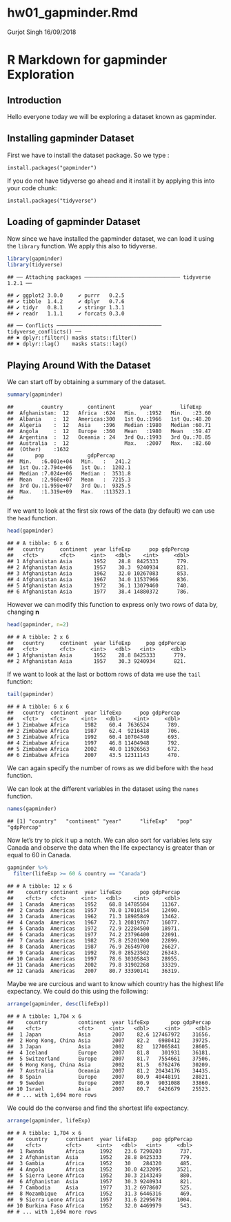 hw01\_gapminder.Rmd
================
Gurjot Singh
16/09/2018

# R Markdown for gapminder Exploration

## Introduction

Hello everyone today we will be exploring a dataset known as gapminder.

## Installing gapminder Dataset

First we have to install the dataset package. So we type :

`install.packages("gapminder")`

If you do not have tidyverse go ahead and it install it by applying this
into your code chunk:

`install.packages("tidyverse")`

## Loading of gapminder Dataset

Now since we have installed the gapminder dataset, we can load it using
the `library` function. We apply this also to tidyverse.

``` r
library(gapminder)
library(tidyverse)
```

    ## ── Attaching packages ─────────────────────────────── tidyverse 1.2.1 ──

    ## ✔ ggplot2 3.0.0     ✔ purrr   0.2.5
    ## ✔ tibble  1.4.2     ✔ dplyr   0.7.6
    ## ✔ tidyr   0.8.1     ✔ stringr 1.3.1
    ## ✔ readr   1.1.1     ✔ forcats 0.3.0

    ## ── Conflicts ────────────────────────────────── tidyverse_conflicts() ──
    ## ✖ dplyr::filter() masks stats::filter()
    ## ✖ dplyr::lag()    masks stats::lag()

## Playing Around With the Dataset

We can start off by obtaining a summary of the dataset.

``` r
summary(gapminder)
```

    ##         country        continent        year         lifeExp     
    ##  Afghanistan:  12   Africa  :624   Min.   :1952   Min.   :23.60  
    ##  Albania    :  12   Americas:300   1st Qu.:1966   1st Qu.:48.20  
    ##  Algeria    :  12   Asia    :396   Median :1980   Median :60.71  
    ##  Angola     :  12   Europe  :360   Mean   :1980   Mean   :59.47  
    ##  Argentina  :  12   Oceania : 24   3rd Qu.:1993   3rd Qu.:70.85  
    ##  Australia  :  12                  Max.   :2007   Max.   :82.60  
    ##  (Other)    :1632                                                
    ##       pop              gdpPercap       
    ##  Min.   :6.001e+04   Min.   :   241.2  
    ##  1st Qu.:2.794e+06   1st Qu.:  1202.1  
    ##  Median :7.024e+06   Median :  3531.8  
    ##  Mean   :2.960e+07   Mean   :  7215.3  
    ##  3rd Qu.:1.959e+07   3rd Qu.:  9325.5  
    ##  Max.   :1.319e+09   Max.   :113523.1  
    ## 

If we want to look at the first six rows of the data (by default) we can
use the `head` function.

``` r
head(gapminder)
```

    ## # A tibble: 6 x 6
    ##   country     continent  year lifeExp      pop gdpPercap
    ##   <fct>       <fct>     <int>   <dbl>    <int>     <dbl>
    ## 1 Afghanistan Asia       1952    28.8  8425333      779.
    ## 2 Afghanistan Asia       1957    30.3  9240934      821.
    ## 3 Afghanistan Asia       1962    32.0 10267083      853.
    ## 4 Afghanistan Asia       1967    34.0 11537966      836.
    ## 5 Afghanistan Asia       1972    36.1 13079460      740.
    ## 6 Afghanistan Asia       1977    38.4 14880372      786.

However we can modify this function to express only two rows of data by,
changing **n**

``` r
head(gapminder, n=2)
```

    ## # A tibble: 2 x 6
    ##   country     continent  year lifeExp     pop gdpPercap
    ##   <fct>       <fct>     <int>   <dbl>   <int>     <dbl>
    ## 1 Afghanistan Asia       1952    28.8 8425333      779.
    ## 2 Afghanistan Asia       1957    30.3 9240934      821.

If we want to look at the last or bottom rows of data we use the `tail`
function:

``` r
tail(gapminder)
```

    ## # A tibble: 6 x 6
    ##   country  continent  year lifeExp      pop gdpPercap
    ##   <fct>    <fct>     <int>   <dbl>    <int>     <dbl>
    ## 1 Zimbabwe Africa     1982    60.4  7636524      789.
    ## 2 Zimbabwe Africa     1987    62.4  9216418      706.
    ## 3 Zimbabwe Africa     1992    60.4 10704340      693.
    ## 4 Zimbabwe Africa     1997    46.8 11404948      792.
    ## 5 Zimbabwe Africa     2002    40.0 11926563      672.
    ## 6 Zimbabwe Africa     2007    43.5 12311143      470.

We can again specify the number of rows as we did before with the `head`
function.

We can look at the different variables in the dataset using the `names`
function.

``` r
names(gapminder)
```

    ## [1] "country"   "continent" "year"      "lifeExp"   "pop"       "gdpPercap"

Now let’s try to pick it up a notch. We can also sort for variables lets
say Canada and observe the data when the life expectancy is greater than
or equal to 60 in Canada.

``` r
gapminder %>% 
  filter(lifeExp >= 60 & country == "Canada")
```

    ## # A tibble: 12 x 6
    ##    country continent  year lifeExp      pop gdpPercap
    ##    <fct>   <fct>     <int>   <dbl>    <int>     <dbl>
    ##  1 Canada  Americas   1952    68.8 14785584    11367.
    ##  2 Canada  Americas   1957    70.0 17010154    12490.
    ##  3 Canada  Americas   1962    71.3 18985849    13462.
    ##  4 Canada  Americas   1967    72.1 20819767    16077.
    ##  5 Canada  Americas   1972    72.9 22284500    18971.
    ##  6 Canada  Americas   1977    74.2 23796400    22091.
    ##  7 Canada  Americas   1982    75.8 25201900    22899.
    ##  8 Canada  Americas   1987    76.9 26549700    26627.
    ##  9 Canada  Americas   1992    78.0 28523502    26343.
    ## 10 Canada  Americas   1997    78.6 30305843    28955.
    ## 11 Canada  Americas   2002    79.8 31902268    33329.
    ## 12 Canada  Americas   2007    80.7 33390141    36319.

Maybe we are curcious and want to know which country has the highest
life expectancy. We could do this using the following:

``` r
arrange(gapminder, desc(lifeExp))
```

    ## # A tibble: 1,704 x 6
    ##    country          continent  year lifeExp       pop gdpPercap
    ##    <fct>            <fct>     <int>   <dbl>     <int>     <dbl>
    ##  1 Japan            Asia       2007    82.6 127467972    31656.
    ##  2 Hong Kong, China Asia       2007    82.2   6980412    39725.
    ##  3 Japan            Asia       2002    82   127065841    28605.
    ##  4 Iceland          Europe     2007    81.8    301931    36181.
    ##  5 Switzerland      Europe     2007    81.7   7554661    37506.
    ##  6 Hong Kong, China Asia       2002    81.5   6762476    30209.
    ##  7 Australia        Oceania    2007    81.2  20434176    34435.
    ##  8 Spain            Europe     2007    80.9  40448191    28821.
    ##  9 Sweden           Europe     2007    80.9   9031088    33860.
    ## 10 Israel           Asia       2007    80.7   6426679    25523.
    ## # ... with 1,694 more rows

We could do the converse and find the shortest life expectancy.

``` r
arrange(gapminder, lifeExp)
```

    ## # A tibble: 1,704 x 6
    ##    country      continent  year lifeExp     pop gdpPercap
    ##    <fct>        <fct>     <int>   <dbl>   <int>     <dbl>
    ##  1 Rwanda       Africa     1992    23.6 7290203      737.
    ##  2 Afghanistan  Asia       1952    28.8 8425333      779.
    ##  3 Gambia       Africa     1952    30    284320      485.
    ##  4 Angola       Africa     1952    30.0 4232095     3521.
    ##  5 Sierra Leone Africa     1952    30.3 2143249      880.
    ##  6 Afghanistan  Asia       1957    30.3 9240934      821.
    ##  7 Cambodia     Asia       1977    31.2 6978607      525.
    ##  8 Mozambique   Africa     1952    31.3 6446316      469.
    ##  9 Sierra Leone Africa     1957    31.6 2295678     1004.
    ## 10 Burkina Faso Africa     1952    32.0 4469979      543.
    ## # ... with 1,694 more rows
